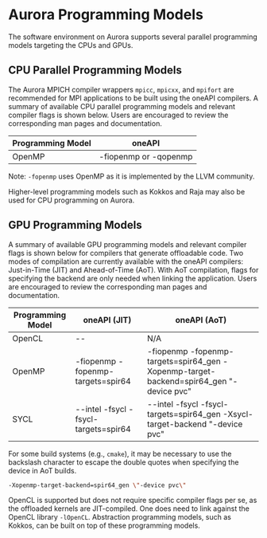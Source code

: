 # Aurora Programming Models

The software environment on Aurora supports several parallel programming models targeting the CPUs and GPUs.

## CPU Parallel Programming Models

The Aurora MPICH compiler wrappers `mpicc`, `mpicxx`, and `mpifort` are recommended for MPI applications to be built using the oneAPI compilers. A summary of available CPU parallel programming models and relevant compiler flags is shown below. Users are encouraged to review the corresponding man pages and documentation.

| Programming Model | oneAPI |
| --- | --- |
| OpenMP | -fiopenmp or -qopenmp |

Note: `-fopenmp` uses OpenMP as it is implemented by the LLVM community.

Higher-level programming models such as Kokkos and Raja may also be used for CPU programming on Aurora.

## GPU Programming Models

A summary of available GPU programming models and relevant compiler flags is shown below for compilers that generate offloadable code. Two modes of compilation are currently available with the oneAPI compilers: Just-in-Time (JIT) and Ahead-of-Time (AoT). With AoT compilation, flags for specifying the backend are only needed when linking the application. Users are encouraged to review the corresponding man pages and documentation.

| Programming Model | oneAPI (JIT) | oneAPI (AoT) |
| --- | --- | --- |
| OpenCL | -- | N/A |
| OpenMP | -fiopenmp -fopenmp-targets=spir64 | -fiopenmp -fopenmp-targets=spir64_gen -Xopenmp-target-backend=spir64_gen "-device pvc" |
| SYCL | --intel -fsycl -fsycl-targets=spir64 | --intel -fsycl -fsycl-targets=spir64_gen -Xsycl-target-backend "-device pvc" |

For some build systems (e.g., `cmake`), it may be necessary to use the backslash character to escape the double quotes when specifying the device in AoT builds.

```bash
-Xopenmp-target-backend=spir64_gen \"-device pvc\"
```

OpenCL is supported but does not require specific compiler flags per se, as the offloaded kernels are JIT-compiled. One does need to link against the OpenCL library `-lOpenCL`. Abstraction programming models, such as Kokkos, can be built on top of these programming models.